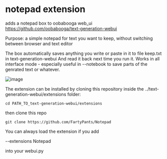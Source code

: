 # notepad extension
adds a notepad box to oobabooga web_ui
https://github.com/oobabooga/text-generation-webui

Purpose: a simple notepad for text you want to keep, without switching between browser and text editor

The box automatically saves anything you write or paste in it to file keep.txt in text-generation-webui
And read it back next time you run it. Works in all interface mode - especially useful in --notebook to save parts of the genrated text or whatever.

![image](https://github.com/FartyPants/Notepad/assets/23346289/30faa0ac-d9dc-4501-8162-25acef1a08b5)


The extension can be installed by cloning this repository inside the ../text-generation-webui/extensions folder:

```
cd PATH_TO_text-generation-webui/extensions
```
then clone this repo
```
git clone https://github.com/FartyPants/Notepad
```

You can always load the extension if you add

 --extensions Notepad
 
 into your webui.py
